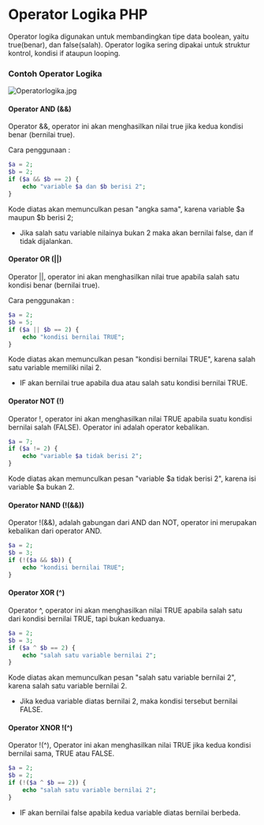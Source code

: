 # Operator Logika PHP
Operator logika digunakan untuk membandingkan tipe data boolean, yaitu true(benar), dan false(salah). Operator logika sering dipakai untuk struktur
kontrol, kondisi if ataupun looping.

### Contoh Operator Logika
![Operatorlogika.jpg](http://blog.mitschool.co.id/wp-content/uploads/2017/04/Logical-Operator.jpg)

#### Operator AND (&&)
Operator &&, operator ini akan menghasilkan nilai true jika kedua kondisi benar (bernilai true).

Cara penggunaan :
```PHP
$a = 2;
$b = 2;
if ($a && $b == 2) {
    echo "variable $a dan $b berisi 2";
}
```
Kode diatas akan memunculkan pesan "angka sama", karena variable $a maupun $b berisi 2;
- Jika salah satu variable nilainya bukan 2 maka akan bernilai false, dan if tidak dijalankan.

#### Operator OR (||)
Operator ||, operator ini akan menghasilkan nilai true apabila salah satu kondisi benar (bernilai true).

Cara penggunakan :
```PHP
$a = 2;
$b = 5;
if ($a || $b == 2) {
    echo "kondisi bernilai TRUE";
}
```
Kode diatas akan memunculkan pesan "kondisi bernilai TRUE", karena salah satu variable memiliki nilai 2.
- IF akan bernilai true apabila dua atau salah satu kondisi bernilai TRUE.

#### Operator NOT (!)
Operator !, operator ini akan menghasilkan nilai TRUE apabila suatu kondisi bernilai salah (FALSE). Operator ini adalah operator kebalikan.

```PHP
$a = 7;
if ($a != 2) {
    echo "variable $a tidak berisi 2";
}
```
Kode diatas akan memunculkan pesan "variable $a tidak berisi 2", karena isi variable $a bukan 2.

#### Operator NAND (!(&&))
Operator !(&&), adalah gabungan dari AND dan NOT, operator ini merupakan kebalikan dari operator AND.
```PHP
$a = 2;
$b = 3;
if (!($a && $b)) {
    echo "kondisi bernilai TRUE";
}
```

#### Operator XOR (^)
Operator ^, operator ini akan menghasilkan nilai TRUE apabila salah satu dari kondisi bernilai TRUE, tapi bukan keduanya.
```PHP
$a = 2;
$b = 3;
if ($a ^ $b == 2) {
    echo "salah satu variable bernilai 2";
}
```
Kode diatas akan memunculkan pesan "salah satu variable bernilai 2", karena salah satu variable bernilai 2.
- Jika kedua variable diatas bernilai 2, maka kondisi tersebut bernilai FALSE.

#### Operator XNOR !(^)
Operator !(^), Operator ini akan menghasilkan nilai TRUE jika kedua kondisi bernilai sama, TRUE atau FALSE.
```PHP
$a = 2;
$b = 2;
if (!($a ^ $b == 2)) {
    echo "salah satu variable bernilai 2";
}
```
- IF akan bernilai false apabila kedua variable diatas bernilai berbeda.
